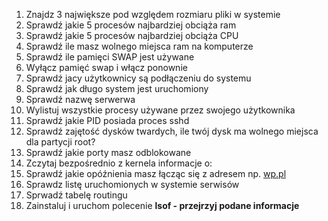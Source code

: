 1.  Znajdz 3 największe pod względem rozmiaru pliki w systemie
2.  Sprawdź jakie 5 procesów najbardziej obciąża ram
3.  Sprawdź jakie 5 procesów najbardziej obciąża CPU
4.  Sprawdź ile masz wolnego miejsca ram na komputerze
5.  Sprawdź ile pamięci SWAP jest używane
6.  Wyłącz pamięć swap i włącz ponownie
7.  Sprawdź jacy użytkownicy są podłączeniu do systemu
8.  Sprawdź jak długo system jest uruchomiony
9.  Sprawdź nazwę serwerwa
10.  Wylistuj wszystkie procesy używane przez swojego użytkownika
11.  Sprawdź jakie PID posiada proces sshd
12.  Sprawdź zajętość dysków twardych, ile twój dysk ma wolnego miejsca dla partycji root?
13.  Sprawdź jakie porty masz odblokowane
14.  Zczytaj bezpośrednio z kernela informacje o:
15.  Sprawdź jakie opóźnienia masz łącząc się z adresem np. [wp.pl](http://wp.pl)
16.  Sprawdz listę uruchomionych w systemie serwisów
17.  Sprwadź tabelę routingu
18.  Zainstaluj i uruchom polecenie **lsof - przejrzyj podane informacje** 